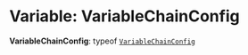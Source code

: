 # Variable: VariableChainConfig

**VariableChainConfig**: typeof [`VariableChainConfig`](/en/auto-docs/variable-layout/variables/VariableChainConfig-1.md)
